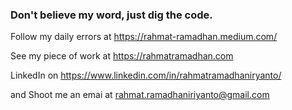 ### Don't believe my word, just dig the code. 

Follow my daily errors at https://rahmat-ramadhan.medium.com/

See my piece of work at https://rahmatramadhan.com

LinkedIn on https://www.linkedin.com/in/rahmatramadhaniryanto/

and Shoot me an emai at rahmat.ramadhaniriyanto@gmail.com  



<!--
**mazipan/mazipan** is a ✨ _special_ ✨ repository because its `README.md` (this file) appears on your GitHub profile.

Here are some ideas to get you started:

- 🔭 I’m currently working on ...
- 🌱 I’m currently learning ...
- 👯 I’m looking to collaborate on ...
- 🤔 I’m looking for help with ...
- 💬 Ask me about ...
- 📫 How to reach me: ...
- 😄 Pronouns: ...
- ⚡ Fun fact: ...
-->
